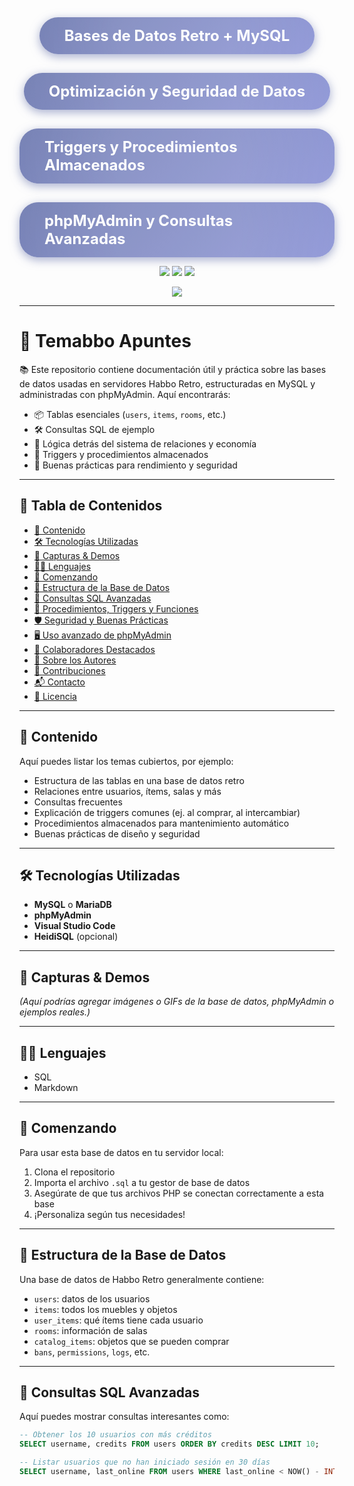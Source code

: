 <!-- Estilos personalizados -->
<style>
  /* Contenedor general centrado */
  .banner-container {
    display: flex;
    flex-direction: column;
    align-items: center;
    gap: 30px;
    margin-top: 40px;
  }

  /* Estilo para cada banner "título" */
  .banner-title {
    background: linear-gradient(135deg, #6C78AF, #8B93D6);
    color: white;
    font-weight: 700;
    font-size: 24px;
    padding: 15px 40px;
    border-radius: 30px;
    box-shadow: 0 4px 15px rgba(108, 120, 175, 0.6);
    position: relative;
    overflow: hidden;
    cursor: default;
    width: fit-content;
    transition: transform 0.3s ease, box-shadow 0.3s ease;
  }

  /* Animación wave al pasar mouse */
  .banner-title:hover {
    transform: scale(1.1);
    box-shadow: 0 8px 30px rgba(108, 120, 175, 0.9);
  }

  /* Animación de fondo */
  .banner-title::before {
    content: "";
    position: absolute;
    top: -50%;
    left: -50%;
    width: 200%;
    height: 200%;
    background: radial-gradient(circle at center, rgba(255,255,255,0.15) 20%, transparent 80%);
    animation: waveMove 4s linear infinite;
    pointer-events: none;
    border-radius: 30px;
  }

  @keyframes waveMove {
    0% { transform: rotate(0deg) translate(0, 0); }
    100% { transform: rotate(360deg) translate(0, 0); }
  }
</style>

<!-- Contenedor de banners estilizados -->
<div class="banner-container">
  <div class="banner-title">Bases de Datos Retro + MySQL</div>
  <div class="banner-title">Optimización y Seguridad de Datos</div>
  <div class="banner-title">Triggers y Procedimientos Almacenados</div>
  <div class="banner-title">phpMyAdmin y Consultas Avanzadas</div>
</div>

<!-- Badges y animaciones -->
<p align="center">
  <img src="https://img.shields.io/github/stars/Andres-glitch-cell/Temabbo_Apuntes?style=social" />
  <img src="https://img.shields.io/github/forks/Andres-glitch-cell/Temabbo_Apuntes?style=social" />
  <img src="https://visitor-badge.laobi.icu/badge?page_id=Andres-glitch-cell.Temabbo_Apuntes" />
</p>

<p align="center">
  <img src="https://readme-typing-svg.herokuapp.com/?color=6C78AF&size=25&center=true&vCenter=true&width=1000&lines=💻+Temabbo+Apuntes+para+Habbo;📚+Todo+sobre+bases+de+datos+retro;⚙️+MySQL,+Triggers,+Procedimientos+;✨+phpMyAdmin,+Consultas+y+Optimización" />
</p>

---

# 🏨 Temabbo Apuntes

📚 Este repositorio contiene documentación útil y práctica sobre las bases de datos usadas en servidores Habbo Retro, estructuradas en MySQL y administradas con phpMyAdmin. Aquí encontrarás:

- 📦 Tablas esenciales (`users`, `items`, `rooms`, etc.)  
- 🛠 Consultas SQL de ejemplo  
- 🧠 Lógica detrás del sistema de relaciones y economía  
- 🔧 Triggers y procedimientos almacenados  
- 🚀 Buenas prácticas para rendimiento y seguridad

---

## 🧭 Tabla de Contenidos

- [📌 Contenido](#contenido)  
- [🛠️ Tecnologías Utilizadas](#tecnologías-utilizadas)  
- [🎨 Capturas & Demos](#capturas--demos)  
- [🧑‍💻 Lenguajes](#lenguajes)  
- [🚀 Comenzando](#comenzando)  
- [🧩 Estructura de la Base de Datos](#estructura-de-la-base-de-datos)  
- [🧮 Consultas SQL Avanzadas](#consultas-sql-avanzadas)  
- [🔧 Procedimientos, Triggers y Funciones](#procedimientos-triggers-y-funciones)  
- [🛡 Seguridad y Buenas Prácticas](#seguridad-y-buenas-prácticas)  
- [🖥 Uso avanzado de phpMyAdmin](#uso-avanzado-de-phpmyadmin)  
- [👥 Colaboradores Destacados](#colaboradores-destacados)  
- [🙋 Sobre los Autores](#sobre-los-autores)  
- [🤝 Contribuciones](#contribuciones)  
- [📬 Contacto](#contacto)  
- [📄 Licencia](#licencia)  

---

## 📌 Contenido

Aquí puedes listar los temas cubiertos, por ejemplo:

- Estructura de las tablas en una base de datos retro  
- Relaciones entre usuarios, ítems, salas y más  
- Consultas frecuentes  
- Explicación de triggers comunes (ej. al comprar, al intercambiar)  
- Procedimientos almacenados para mantenimiento automático  
- Buenas prácticas de diseño y seguridad

---

## 🛠️ Tecnologías Utilizadas

- **MySQL** o **MariaDB**  
- **phpMyAdmin**  
- **Visual Studio Code**  
- **HeidiSQL** (opcional)  

---

## 🎨 Capturas & Demos

*(Aquí podrías agregar imágenes o GIFs de la base de datos, phpMyAdmin o ejemplos reales.)*

---

## 🧑‍💻 Lenguajes

- SQL  
- Markdown  

---

## 🚀 Comenzando

Para usar esta base de datos en tu servidor local:

1. Clona el repositorio  
2. Importa el archivo `.sql` a tu gestor de base de datos  
3. Asegúrate de que tus archivos PHP se conectan correctamente a esta base  
4. ¡Personaliza según tus necesidades!

---

## 🧩 Estructura de la Base de Datos

Una base de datos de Habbo Retro generalmente contiene:

- `users`: datos de los usuarios  
- `items`: todos los muebles y objetos  
- `user_items`: qué ítems tiene cada usuario  
- `rooms`: información de salas  
- `catalog_items`: objetos que se pueden comprar  
- `bans`, `permissions`, `logs`, etc.

---

## 🧮 Consultas SQL Avanzadas

Aquí puedes mostrar consultas interesantes como:

```sql
-- Obtener los 10 usuarios con más créditos
SELECT username, credits FROM users ORDER BY credits DESC LIMIT 10;

-- Listar usuarios que no han iniciado sesión en 30 días
SELECT username, last_online FROM users WHERE last_online < NOW() - INTERVAL 30 DAY;
